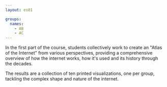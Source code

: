 ```yaml
---
layout: es01

groups:
  names:
    - AB
    - AC
---
```


In the first part of the course, students collectively work to create an "Atlas of the Internet" from various perspectives, providing a comprehensive overview of how the internet works, how it's used and its history through the decades.

The results are a collection of ten printed visualizations, one per group, tackling the complex shape and nature of the internet.
